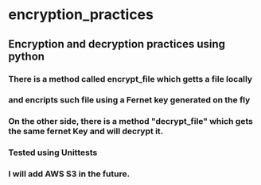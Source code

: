 # encryption_practices

## Encryption and decryption practices using python

### There is a method called encrypt_file which getts a file locally 
### and encripts such file using a Fernet key generated on the fly

### On the other side, there is a method "decrypt_file" which gets the same fernet Key and will decrypt it.
### Tested using Unittests

### I will add AWS S3 in the future.
